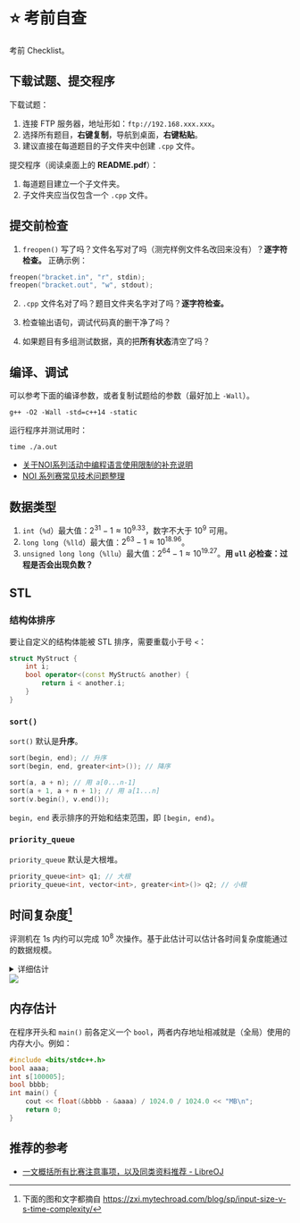 # ⭐ 考前自查

考前 Checklist。

## 下载试题、提交程序

下载试题：

1. 连接 FTP 服务器，地址形如：`ftp://192.168.xxx.xxx`。
2. 选择所有题目，**右键复制**，导航到桌面，**右键粘贴**。
3. 建议直接在每道题目的子文件夹中创建 `.cpp` 文件。

提交程序（阅读桌面上的 **README.pdf**）：

1. 每道题目建立一个子文件夹。
2. 子文件夹应当仅包含一个 `.cpp` 文件。

## 提交前检查

1. `freopen()` 写了吗？文件名写对了吗（测完样例文件名改回来没有）？**逐字符检查。** 正确示例：
```cpp
freopen("bracket.in", "r", stdin);
freopen("bracket.out", "w", stdout);
```
2. `.cpp` 文件名对了吗？题目文件夹名字对了吗？**逐字符检查。**

3. 检查输出语句，调试代码真的删干净了吗？

4. 如果题目有多组测试数据，真的把**所有状态**清空了吗？

## 编译、调试

可以参考下面的编译参数，或者复制试题给的参数（最好加上 `-Wall`）。
```
g++ -O2 -Wall -std=c++14 -static
```
运行程序并测试用时：
```
time ./a.out
```

- [关于NOI系列活动中编程语言使用限制的补充说明](https://www.noi.cn/xw/2021-09-01/735729.shtml)
- [NOI 系列赛常见技术问题整理](https://www.luogu.com.cn/article/kgofa37e)

## 数据类型

1. `int`（`%d`）最大值：$2^{31}-1\approx10^{9.33}$，数字不大于 $10^9$ 可用。
2. `long long`（`%lld`）最大值：$2^{63}-1\approx10^{18.96}$。
3. `unsigned long long`（`%llu`）最大值：$2^{64}-1\approx10^{19.27}$。**用 `ull` 必检查：过程是否会出现负数？**

## STL

### 结构体排序

要让自定义的结构体能被 STL 排序，需要重载小于号 `<`：
```cpp title='sort 升序，priority_queue 大根'
struct MyStruct {
    int i;
    bool operator<(const MyStruct& another) {
        return i < another.i;
    }
}
```

### `sort()`

`sort()` 默认是**升序**。

```cpp
sort(begin, end); // 升序
sort(begin, end, greater<int>()); // 降序

sort(a, a + n); // 用 a[0...n-1]
sort(a + 1, a + n + 1); // 用 a[1...n]
sort(v.begin(), v.end());
```

`begin, end` 表示排序的开始和结束范围，即 `[begin, end)`。

### `priority_queue`

`priority_queue` 默认是大根堆。
```cpp
priority_queue<int> q1; // 大根
priority_queue<int, vector<int>, greater<int>()> q2; // 小根
```


## 时间复杂度[^1]

评测机在 1s 内约可以完成 $10^8$ 次操作。基于此估计可以估计各时间复杂度能通过的数据规模。

<details>
<summary>详细估计</summary>
- $n<10$：$O(n!)$ - 排列问题
- $n<15$：$O(2^n)$ - 组合问题  
- $n<50$：$O(n^4)$ - DP
- $n<200$：$O(n^3)$ - DP，全对最短路径
- $n<10^3$：$O(n^2)$ - DP，全对问题，稠密图
- $n<10^6$：$O(n \log n)$ - 排序贪心，堆，分治
- $n<10^6$：$O(n)$ - DP，图遍历 / 拓扑排序 $(V+E)$，树遍历
- $n<10^9$：$O(\sqrt{n})$ - 质数判定，平方和问题
- $n<10^9$：$O(\log n)$ - 二分答案
- $n<10^9$：$O(1)$ - 数学公式计算
</details>


<div className='group'>
    <Img src='/img/oi/input-size-v-s-time-complexity.webp' invertable>
    </Img>
</div>

## 内存估计

在程序开头和 `main()` 前各定义一个 `bool`，两者内存地址相减就是（全局）使用的内存大小。例如：

```cpp
#include <bits/stdc++.h>
bool aaaa;
int s[100005];
bool bbbb;
int main() {
    cout << float(&bbbb - &aaaa) / 1024.0 / 1024.0 << "MB\n";
    return 0;
}
```

## 推荐的参考

- [一文概括所有比赛注意事项，以及同类资料推荐 - LibreOJ](https://loj.ac/d/4782)

[^1]: 下面的图和文字都摘自 https://zxi.mytechroad.com/blog/sp/input-size-v-s-time-complexity/